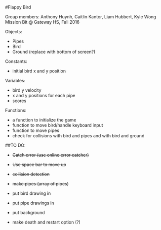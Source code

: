 #Flappy Bird

Group members: Anthony Huynh, Caitlin Kantor, Liam Hubbert, Kyle Wong
Mission Bit @ Gateway HS, Fall 2016
 
Objects:
- Pipes
- Bird
- Ground (replace with bottom of screen?)

Constants:
- initial bird x and y position

Variables:
- bird y velocity
- x and y positions for each pipe 
- scores

Functions:
- a function to initialize the game
- function to move bird/handle keyboard input
- function to move pipes
- check for collisions with bird and pipes and with bird and ground

##TO DO:
- ~~Catch error (use online error catcher)~~
- ~~Use space bar to move up~~
- ~~collision detection~~
- ~~make pipes (array of pipes)~~


- put bird drawing in 
- put pipe drawings in
- put background
- make death and restart option (?)
